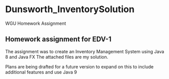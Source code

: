 # Dunsworth_InventorySolution
WGU Homework Assignment

## Homework assignment for EDV-1
The assignment was to create an Inventory Management System using Java 8 and Java FX
The attached files are my solution.

Plans are being drafted for a future version to expand on this to include additional features and use Java 9
